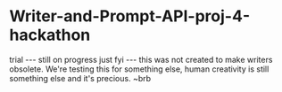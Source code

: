 # Writer-and-Prompt-API-proj-4-hackathon
trial --- still on progress
just fyi --- this was not created to make writers obsolete. We're testing this for something else, human creativity is still something else and it's precious. ~brb
